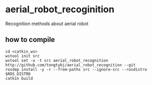 # aerial_robot_recoginition
Recognition methods about aerial robot

## how to compile

```
cd <catkin_ws>
wstool init src
wstool set -u -t src aerial_robot_recognition http://github.com/tongtybj/aerial_robot_recognition --git
rosdep install -y -r --from-paths src --ignore-src --rosdistro $ROS_DISTRO
catkin build
```
